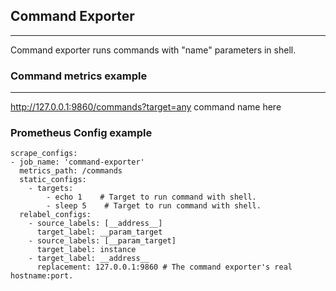 ## Command Exporter

---

Command exporter runs commands with "name" parameters in shell.

### Command metrics example

---

http://127.0.0.1:9860/commands?target=any command name here


### Prometheus Config example
```
scrape_configs:
- job_name: 'command-exporter'
  metrics_path: /commands
  static_configs:
    - targets:
        - echo 1    # Target to run command with shell.
        - sleep 5    # Target to run command with shell.
  relabel_configs:
    - source_labels: [__address__]
      target_label: __param_target
    - source_labels: [__param_target]
      target_label: instance
    - target_label: __address__
      replacement: 127.0.0.1:9860 # The command exporter's real hostname:port.
```
